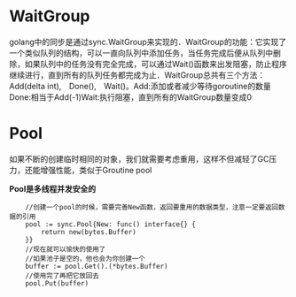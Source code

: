 # WaitGroup

golang中的同步是通过sync.WaitGroup来实现的．WaitGroup的功能：它实现了一个类似队列的结构，可以一直向队列中添加任务，当任务完成后便从队列中删除，如果队列中的任务没有完全完成，可以通过Wait()函数来出发阻塞，防止程序继续进行，直到所有的队列任务都完成为止．WaitGroup总共有三个方法：Add(delta int),　Done(),　Wait()。Add:添加或者减少等待goroutine的数量Done:相当于Add(-1)Wait:执行阻塞，直到所有的WaitGroup数量变成0


# Pool
如果不断的创建临时相同的对象，我们就需要考虑重用，这样不但减轻了GC压力，还能增强性能，类似于Groutine pool

**Pool是多线程并发安全的**

```
    //创建一个pool的时候，需要完善New函数，返回要重用的数据类型，注意一定要返回数据的引用
    pool := sync.Pool{New: func() interface{} {
		return new(bytes.Buffer)
	}}
    //现在就可以愉快的使用了
    //如果池子是空的，他也会为你创建一个
    buffer := pool.Get().(*bytes.Buffer)
    //使用完了再把它放回去
    pool.Put(buffer)

```